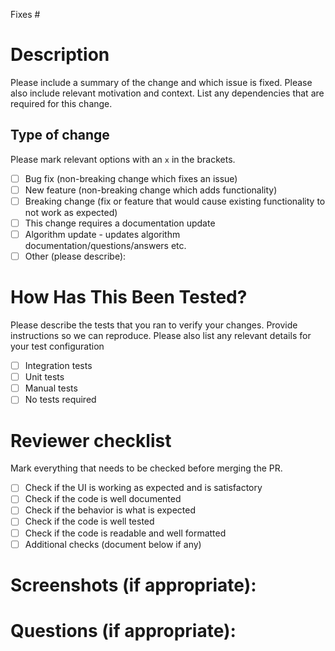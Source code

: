 Fixes #

# Description

Please include a summary of the change and which issue is fixed. Please also include relevant motivation and context.
List any dependencies that are required for this change.

## Type of change

Please mark relevant options with an `x` in the brackets.

- [ ] Bug fix (non-breaking change which fixes an issue)
- [ ] New feature (non-breaking change which adds functionality)
- [ ] Breaking change (fix or feature that would cause existing functionality to not work as expected)
- [ ] This change requires a documentation update
- [ ] Algorithm update - updates algorithm documentation/questions/answers etc.
- [ ] Other (please describe):

# How Has This Been Tested?

Please describe the tests that you ran to verify your changes. Provide instructions so we can reproduce. Please also
list any relevant details for your test configuration

- [ ] Integration tests
- [ ] Unit tests
- [ ] Manual tests
- [ ] No tests required

# Reviewer checklist

Mark everything that needs to be checked before merging the PR.

- [ ] Check if the UI is working as expected and is satisfactory
- [ ] Check if the code is well documented
- [ ] Check if the behavior is what is expected
- [ ] Check if the code is well tested
- [ ] Check if the code is readable and well formatted
- [ ] Additional checks (document below if any)

# Screenshots (if appropriate):

# Questions (if appropriate):